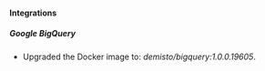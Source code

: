 #### Integrations
##### Google BigQuery
- Upgraded the Docker image to: *demisto/bigquery:1.0.0.19605*.
